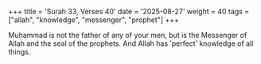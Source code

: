 +++
title = 'Surah 33, Verses 40'
date = '2025-08-27'
weight = 40
tags = ["allah", "knowledge", "messenger", "prophet"]
+++

Muḥammad is not the father of any of your men, but is the Messenger of Allah and the seal of the prophets. And Allah has ˹perfect˺ knowledge of all things.